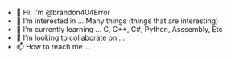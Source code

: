 - 👋 Hi, I’m @brandon404Error
- 👀 I’m interested in ... Many things (things that are interesting)
- 🌱 I’m currently learning ... C, C++, C#, Python, Asssembly, Etc
- 💞️ I’m looking to collaborate on ...
- 📫 How to reach me ...

<!---
brandon404Error/brandon404Error is a ✨ special ✨ repository because its `README.md` (this file) appears on your GitHub profile.
You can click the Preview link to take a look at your changes.
--->
